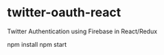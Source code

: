 # twitter-oauth-react

Twitter Authentication using Firebase in React/Redux


npm install
npm start
